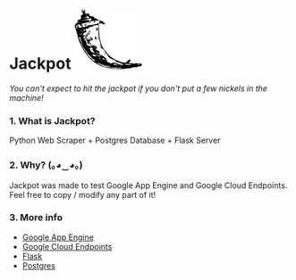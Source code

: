 # Jackpot ![Alt text](jackpot/media/flask_.png?raw=true "flask logo")

*You can't expect to hit the jackpot if you don't put a few nickels in the machine!*

### 1. What is Jackpot?

Python Web Scraper + Postgres Database + Flask Server


### 2. Why? (｡◕‿◕｡) 

Jackpot was made to test Google App Engine and Google Cloud Endpoints. Feel free to copy / modify any part of it!


### 3. More info

- [Google App Engine](https://cloud.google.com/appengine/docs/)
- [Google Cloud Endpoints](https://cloud.google.com/endpoints/docs/)
- [Flask](http://flask.pocoo.org/)
- [Postgres](https://www.postgresql.org/docs/)